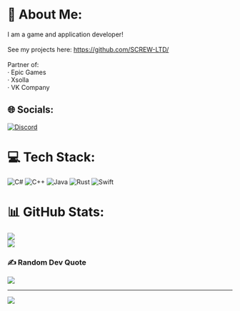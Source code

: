 # 👀 About Me:
I am a game and application developer!<br><br>See my projects here: https://github.com/SCREW-LTD/<br><br>Partner of:<br>· Epic Games<br>· Xsolla<br>· VK Company


## 🌐 Socials:
[![Discord](https://img.shields.io/badge/Discord-%237289DA.svg?logo=discord&logoColor=white)](https://screwltd.com/discord/) 

# 💻 Tech Stack:
![C#](https://img.shields.io/badge/c%23-%23239120.svg?style=for-the-badge&logo=c-sharp&logoColor=white) ![C++](https://img.shields.io/badge/c++-%2300599C.svg?style=for-the-badge&logo=c%2B%2B&logoColor=white) ![Java](https://img.shields.io/badge/java-%23ED8B00.svg?style=for-the-badge&logo=java&logoColor=white) ![Rust](https://img.shields.io/badge/rust-%23000000.svg?style=for-the-badge&logo=rust&logoColor=white) ![Swift](https://img.shields.io/badge/swift-F54A2A?style=for-the-badge&logo=swift&logoColor=white)
# 📊 GitHub Stats:
![](https://github-readme-stats.vercel.app/api?username=moonway-dev&theme=radical&hide_border=false&include_all_commits=true&count_private=true)<br/>
![](https://github-readme-streak-stats.herokuapp.com/?user=moonway-dev&theme=radical&hide_border=false)<br/>

### ✍️ Random Dev Quote
![](https://quotes-github-readme.vercel.app/api?type=horizontal&theme=radical)

---
[![](https://visitcount.itsvg.in/api?id=moonway-dev&icon=0&color=3)](https://visitcount.itsvg.in)

<!-- Proudly created with GPRM ( https://gprm.itsvg.in ) -->
